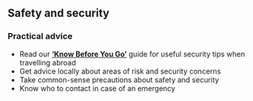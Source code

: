 ## Safety and security

### **Practical advice**

* Read our [**‘Know Before You Go’**](https://www.ireland.ie/en/dfa/overseas-travel/know-before-you-go/) guide for useful security tips when travelling abroad
* Get advice locally about areas of risk and security concerns
* Take common-sense precautions about safety and security
* Know who to contact in case of an emergency
